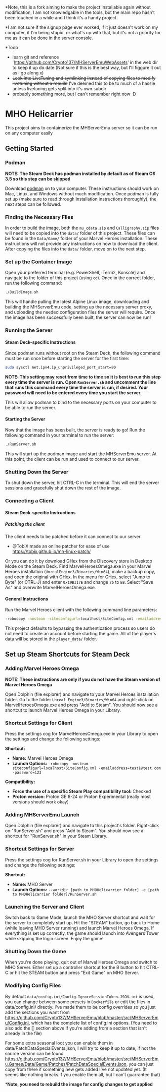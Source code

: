 *Note, this is a fork aiming to make the project installable again without modification, I am not knowledgable in  the tools, but the main repo hasn't been touched in a while and I think it's a handy project.

*I am not sure if the signup page ever worked, if it just doesn't work on my computer, if I'm being stupid, or what's up with that, but it's not a priority for me as it can be done in the server console.

*Todo 
- learn git and reference 'https://github.com/Crypto137/MHServerEmuWebAssets' in the web dir to keep it up do date (Not sure if this is the best way, but I'll figgure it out as i go along x)
- ~~Look into LiveTuning and symlinking instead of copying files to modify livetuning without a rebuild~~ I've deemed this to be to much of a hassle unless livetuning gets split into it's own subdir
- probably something more, but I can't remember right now :D

# MHO Helicarrier

This project aims to containerize the MHServerEmu server so it can be run on any computer easily

## Getting Started

### Podman

**NOTE: The Steam Deck has podman installed by default as of Steam OS 3.5 so this step can be skipped** 

Download [podman](https://podman.io) on to your computer. These instructions should work on Mac, Linux, and Windows without much modification. Once podman is
fully set up (make sure to read through installation instructions thoroughly), the next steps can be followed.

### Finding the Necessary Files

In order to build the image, both the `mu_cdata.sip` and `Calligraphy.sip` files will need to be copied into the `data/` folder of this project. These files can be found in
the `Data/Game/` folder of your Marvel Heroes installation. These instructions will not provide any instructions on how to download the client. After copying the files into the `data/`
folder, move on to the next step.

### Set up the Container Image

Open your preferred terminal (e.g. PowerShell, iTerm2, Konsole) and navigate to the folder of this project (using `cd`). Once in the correct folder, run the following command:

```bash
./BuildImage.sh
```

This will handle pulling the latest Alpine Linux image, downloading and building the MHServerEmu code, setting up the necessary server proxy, and uploading the needed
configuration files the server will require. Once the image has been successfully been built, the server can now be run!

### Running the Server

#### Steam Deck-specific Instructions

Since podman runs without root on the Steam Deck, the following command must be run once before starting the server for the first time:

```bash
sudo sysctl net.ipv4.ip_unprivileged_port_start=80
```

**NOTE: This setting may reset from time to time so it is best to run this step every time the server is run. Open `RunServer.sh` and uncomment the line that runs this command every
time the server is run, if desired. Your password will need to be entered every time you start the server.**

This will allow podman to bind to the necessary ports on your computer to be able to run the server.

#### Starting the Server

Now that the image has been built, the server is ready to go! Run the following command in your terminal to run the server:

```bash
./RunServer.sh
```

This will start up the podman image and start the MHServerEmu server. At this point, the client can be run and used to connect to our server.

### Shutting Down the Server

To shut down the server, hit CTRL-C in the terminal. This will end the server sessions and gracefully shut down the rest of the image.

### Connecting a Client

#### Steam Deck-specific Instructions

##### Patching the client
The client needs to be patched before it can connect to our server. 

* @TobiX made an online patcher for ease of use https://tobix.github.io/mh-linux-patch/ 

Or you can do it by download GHex from the Discovery store in Desktop Mode on the Steam Deck. Find
MarvelHeroesOmega.exe in your Marvel Heroes installation (`UnrealEngine3/Binaries/Win64`), make a backup copy, and open the original with GHex. In the
menu for GHex, select "Jump to Byte" (or CTRL-J) and enter `0x19B317E` and change `75` to `EB`. Select "Save As" and overwrite MarvelHeroesOmega.exe.

#### General Instructions

Run the Marvel Heroes client with the following command line parameters:

```bash
-robocopy -nosteam -siteconfigurl=localhost/SiteConfig.xml -emailaddress=test@test.com -password=123
```

This project defaults to bypassing the authentication process so users do not need to create an account before starting the game. All of the player's
data will be stored in the `player_data/` folder.

## Set up Steam Shortcuts for Steam Deck

### Adding Marvel Heroes Omega

**NOTE: These instructions are only if you do not have the Steam version of Marvel Heroes Omega**

Open Dolphin (file explorer) and navigate to your Marvel Heroes installation folder. Go to the folder `Unreal Engine3/Binaries/Win64` and right-click on MarvelHeroesOmega.exe and press "Add to Steam".
You should now see a shortcut to launch Marvel Heroes Omega in your Library. 

### Shortcut Settings for Client

Press the settings cog for MarvelHeroesOmega.exe in your Library to open the settings and change the following settings:

**Shortcut:**</br>
* **Name:** Marvel Heroes Omega</br>
* **Launch Options:** `-robocopy -nosteam -siteconfigurl=localhost/SiteConfig.xml -emailaddress=test1@test.com -password=123`

**Compatibility:**</br>
* **Force the use of a specific Steam Play compatibility tool:** Checked
* **Proton version:** Proton GE 8-24 or Proton Experimental (really most versions should work okay)

### Adding MHServerEmu Launch

Open Dolphin (file explorer) and navigate to this project's folder. Right-click on "RunServer.sh" and press "Add to Steam". You should now see a shortcut for "RunServer.sh" in your Steam Library.

### Shortcut Settings for Server

Press the settings cog for RunServer.sh in your Library to open the settings and change the following settings:

**Shortcut:**</br>
* **Name:** MHO Server</br>
* **Launch Options:** `--workdir [path to MHOHelicarrier folder] -e [path to MHOHelicarrier folder]/RunServer.sh`

### Launching the Server and Client

Switch back to Game Mode, launch the MHO Server shortcut and wait for the server to completely start up. Hit the "STEAM" button, go back to Home (while leaving MHO Server running) and launch Marvel Heroes 
Omega. If everything is set up correctly, the game should launch into Avengers Tower while skipping the login screen. Enjoy the game!

### Shutting Down the Game

When you're done playing, quit out of Marvel Heroes Omega and switch to MHO Server. Either set up a controller shortcut for the B button to hit CTRL-C or hit the STEAM button and press "Exit Game" on MHO Server.

### Modifying Config Files

By default `data/config.ini/Config.IgnoreSessionToken.JSON.ini` is used, you can change between some presets in `Dockerfile` or edit the files in data/config.ini/ directly.
I've made them to be config overrides so you just add the sections you want from https://github.com/Crypto137/MHServerEmu/blob/master/src/MHServerEmu/Config.ini, which has the complete list of config.ini options. (You need to also add the [] section above if you're adding from a section that isn't already in the file)

For some extra seasonal loot you can enable them in data/PatchDataSpecialEvents.json, I will try to keep it up to date, if not the source version can be found https://github.com/Crypto137/MHServerEmu/blob/master/src/MHServerEmu.Games/Data/Game/Patches/PatchDataSpecialEvents.json, you can just copy from there if something new gets added I've not updated yet. (It seems like nothing breaks if you enable them all, but I can't guarrantee that)

***Note, you need to rebuild the image for config changes to get applied**
